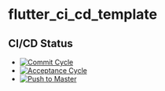 # flutter_ci_cd_template

## CI/CD Status
- [![Commit Cycle](https://github.com/VictorDelamonica/Flutter-CI-CD-Template/actions/workflows/commit_cycle.yml/badge.svg?branch=master)](https://github.com/VictorDelamonica/Flutter-CI-CD-Template/actions/workflows/commit_cycle.yml)
- [![Acceptance Cycle](https://github.com/VictorDelamonica/Flutter-CI-CD-Template/actions/workflows/acceptance_cycle.yml/badge.svg?branch=master)](https://github.com/VictorDelamonica/Flutter-CI-CD-Template/actions/workflows/acceptance_cycle.yml)
- [![Push to Master](https://github.com/VictorDelamonica/Flutter-CI-CD-Template/actions/workflows/push_to_master.yml/badge.svg?branch=master)](https://github.com/VictorDelamonica/Flutter-CI-CD-Template/actions/workflows/push_to_master.yml)

